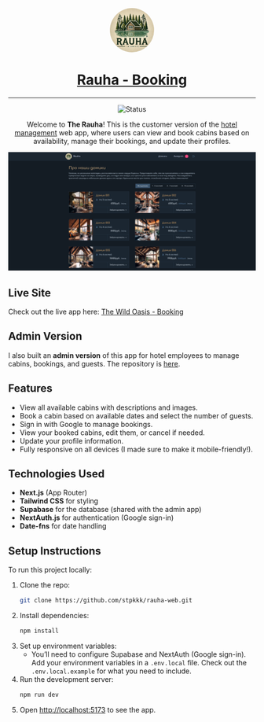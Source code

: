 <div align="center">
 <div style="width: 90px; height: 90px; border-radius: 50%; overflow: hidden; margin: 0 auto;">
    <img src="./public/logo-light.webp" alt="logo" width="90px" height="auto" style="object-fit: cover;">
  </div>

  <h1>
    <a href="https://rauha-web.vercel.app/">
      Rauha - Booking
    </a>
  </h1>

  <hr>
</div>

<!-- Badges -->
<div align="center">

![Status](https://img.shields.io/badge/Status-Completed-success?style=flat)

</div>

<!-- Brief -->
<p align="center">
Welcome to <b>The Rauha</b>! This is the customer version of the <a href="https://rauha-admin.netlify.app/">hotel management</a> web app, where users can view and book cabins based on availability, manage their bookings, and update their profiles.
</p>

<!-- Screenshot -->
<a align="center" href="https://rauha-web.vercel.app/">

![Screenshot](./public/assets/images/screenshot.png)

</a>

## Live Site

Check out the live app here: [The Wild Oasis - Booking](https://rauha-web.vercel.app/)

## Admin Version

I also built an **admin version** of this app for hotel employees to manage cabins, bookings, and guests. The repository is [here](https://rauha-admin.netlify.app/).

## Features

- View all available cabins with descriptions and images.
- Book a cabin based on available dates and select the number of guests.
- Sign in with Google to manage bookings.
- View your booked cabins, edit them, or cancel if needed.
- Update your profile information.
- Fully responsive on all devices (I made sure to make it mobile-friendly!).

## Technologies Used

- **Next.js** (App Router)
- **Tailwind CSS** for styling
- **Supabase** for the database (shared with the admin app)
- **NextAuth.js** for authentication (Google sign-in)
- **Date-fns** for date handling

## Setup Instructions

To run this project locally:

1. Clone the repo:
   ```bash
   git clone https://github.com/stpkkk/rauha-web.git
   ```
2. Install dependencies:
   ```bash
   npm install
   ```
3. Set up environment variables:
   - You’ll need to configure Supabase and NextAuth (Google sign-in). Add your environment variables in a `.env.local` file. Check out the `.env.local.example` for what you need to include.
4. Run the development server:
   ```bash
   npm run dev
   ```
5. Open [http://localhost:5173](http://localhost:5173) to see the app.
